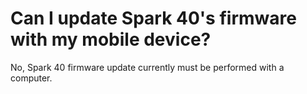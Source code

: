 # Can I update Spark 40's firmware with my mobile device?

No, Spark 40 firmware update currently must be performed with a computer.